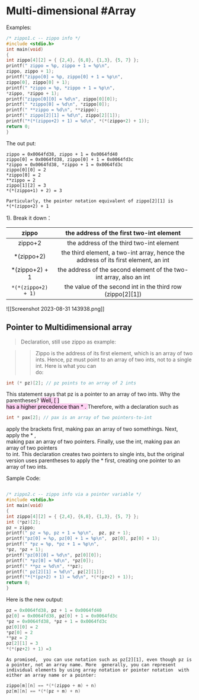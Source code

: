 # Multi-dimensional #Array 

Examples:
```c
/* zippo1.c -- zippo info */  
#include <stdio.h>  
int main(void)  
{  
int zippo[4][2] = { {2,4}, {6,8}, {1,3}, {5, 7} };  
printf(" zippo = %p, zippo + 1 = %p\n",  
zippo, zippo + 1);  
printf("zippo[0] = %p, zippo[0] + 1 = %p\n",  
zippo[0], zippo[0] + 1);  
printf(" *zippo = %p, *zippo + 1 = %p\n",  
*zippo, *zippo + 1);  
printf("zippo[0][0] = %d\n", zippo[0][0]);  
printf(" *zippo[0] = %d\n", *zippo[0]);  
printf(" **zippo = %d\n", **zippo);  
printf(" zippo[2][1] = %d\n", zippo[2][1]);  
printf("*(*(zippo+2) + 1) = %d\n", *(*(zippo+2) + 1));  
return 0;  
}
```

The out put:
```
zippo = 0x0064fd38, zippo + 1 = 0x0064fd40  
zippo[0] = 0x0064fd38, zippo[0] + 1 = 0x0064fd3c  
*zippo = 0x0064fd38, *zippo + 1 = 0x0064fd3c  
zippo[0][0] = 2  
*zippo[0] = 2
**zippo = 2  
zippo[1][2] = 3  
*(*(zippo+1) + 2) = 3
```



	Particularly, the pointer notation equivalent of zippo[2][1] is 
	*(*(zippo+2) + 1  
1). Break it down：

|zippo| the address of the first two-int element|
|:---:|:---:|
|zippo+2| the address of the third two-int element|  
| *(zippo+2)  | the third element, a two-int array, hence the address of its first element, an int  |
|*(zippo+2) + 1 |the address of the second element of the two-int array, also an int|  
| ``*(*(zippo+2) + 1)`` |the value of the second int in the third row (zippo[2][1])|


![[Screenshot 2023-08-31 143938.png]]

## Pointer to Multidimensional array

>Declaration, still use zippo as example:

>>Zippo is the address of its first element, which is an array of two  
ints. Hence, pz must point to an array of two ints, not to a single int. Here is what you can  
do:  
```c
int (* pz)[2]; // pz points to an array of 2 ints
```

This statement says that pz is a pointer to an array of two ints. Why the parentheses? <mark style="background: #FFB8EBA6;">Well,  [ ]  
has a higher precedence than * . </mark> Therefore, with a declaration such as  
```c
int * pax[2]; // pax is an array of two pointers-to-int
```
apply the brackets first, making pax an array of two somethings. Next, apply the * ,  
making pax an array of two pointers. Finally, use the int, making pax an array of two pointers  
to int.  This declaration creates two pointers to single ints, but the original version uses parentheses to apply the * first, creating one pointer to an array of two ints.

Sample Code:
```c

/* zippo2.c -- zippo info via a pointer variable */  
#include <stdio.h>  
int main(void)  
{  
int zippo[4][2] = { {2,4}, {6,8}, {1,3}, {5, 7} };  
int (*pz)[2];  
pz = zippo;  
printf(" pz = %p, pz + 1 = %p\n",  pz, pz + 1);  
printf("pz[0] = %p, pz[0] + 1 = %p\n",  pz[0], pz[0] + 1);  
printf(" *pz = %p, *pz + 1 = %p\n",  
*pz, *pz + 1);  
printf("pz[0][0] = %d\n", pz[0][0]);  
printf(" *pz[0] = %d\n", *pz[0]);  
printf(" **pz = %d\n", **pz);  
printf(" pz[2][1] = %d\n", pz[2][1]);  
printf("*(*(pz+2) + 1) = %d\n", *(*(pz+2) + 1));  
return 0;  
}
```

Here is the new output:  
```c
pz = 0x0064fd38, pz + 1 = 0x0064fd40  
pz[0] = 0x0064fd38, pz[0] + 1 = 0x0064fd3c  
*pz = 0x0064fd38, *pz + 1 = 0x0064fd3c  
pz[0][0] = 2  
*pz[0] = 2  
**pz = 2  
pz[2][1] = 3  
*(*(pz+2) + 1) =3
```
	As promised,  you can use notation such as pz[2][1], even though pz is a pointer, not an array name. More  generally, you can represent individual elements by using array notation or pointer notation  with either an array name or a pointer:  
```c
zippo[m][n] == *(*(zippo + m) + n)  
pz[m][n] == *(*(pz + m) + n)
```
